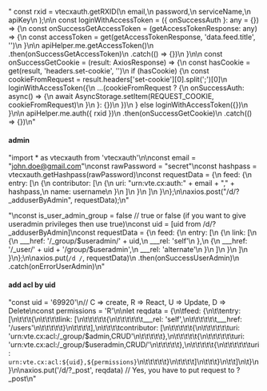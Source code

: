 " const rxid = vtecxauth.getRXID(\n    email,\n    password,\n    serviceName,\n    apiKey\n  );\n\n  const loginWithAccessToken = ({ onSuccessAuth }: any = {}) => {\n    const onSuccessGetAccessToken = (getAccessTokenResponse: any) => {\n        const accessToken = get(getAccessTokenResponse, 'data.feed.title', '')\n    }\n\n    apiHelper.me.getAccessToken()\n        .then(onSuccessGetAccessToken)\n        .catch(() => {})\n  }\n\n  const onSuccessGetCookie = (result: AxiosResponse) => {\n      const hasCookie = get(result, 'headers.set-cookie', '')\n      if (hasCookie) {\n          const cookieFromRequest = result.headers['set-cookie'][0].split(';')[0]\n          loginWithAccessToken({\n              ...(cookieFromRequest ? {\n                  onSuccessAuth: async() => {\n                      await AsyncStorage.setItem(REQUEST_COOKIE, cookieFromRequest)\n                  }\n              }: {})\n          })\n      } else loginWithAccessToken({})\n  }\n\n  apiHelper.me.auth({ rxid })\n    .then(onSuccessGetCookie)\n    .catch(() => {})\n"

#### admin
"import * as vtecxauth from 'vtecxauth'\n\nconst email = \"john.doe@gmail.com\"\nconst rawPassword = \"secret\"\nconst hashpass = vtecxauth.getHashpass(rawPassword)\nconst requestData = {\n    feed: {\n        entry: [\n            {\n                contributor: [\n                    {\n                        uri: \"urn:vte.cx:auth:\" + email + \",\" + hashpass,\n                        name: username\n                    }\n                ]\n            }\n        ]\n    }\n};\n\naxios.post(\"/d/?_adduserByAdmin\", requestData);\n"

"\nconst is_user_admin_group = false // true or false (if you want to give useradmin privileges then use true)\nconst uid = [uid from /d/?_adduserByAdmin]\nconst requestData = {\n    feed: {\n        entry: [\n            {\n                link: [\n                    {\n                        ___href: '/_group/$useradmin/' + uid,\n                        ___rel: 'self'\n                    },\n                    {\n                        ___href: '/_user/' + uid + '/group/$useradmin',\n                        ___rel: 'alternate'\n                    }\n                ]\n            }\n        ]\n    }\n};\n\naxios.put(`/d /`, requestData)\n    .then(onSuccessUserAdmin)\n    .catch(onErrorUserAdmin)\n"

#### add acl by uid
"const uid = '69920'\n// C => create, R => React, U => Update, D => Delete\nconst permissions = 'R'\n\nlet reqdata = {\n\tfeed: {\n\t\tentry: [\n\t\t\t{\n\t\t\t\tlink: [\n\t\t\t\t\t{\n\t\t\t\t\t\t___rel: 'self',\n\t\t\t\t\t\t___href: '/users'\n\t\t\t\t\t}\n\t\t\t\t],\n\t\t\t\tcontributor: [\n\t\t\t\t\t{\n\t\t\t\t\t\turi: 'urn:vte.cx:acl:/_group/$admin,CRUD'\n\t\t\t\t\t},\n\t\t\t\t\t{\n\t\t\t\t\t\turi: 'urn:vte.cx:acl:/_group/$useradmin,CRUD/'\n\t\t\t\t\t},\n\t\t\t\t\t{\n\t\t\t\t\t\turi: `urn:vte.cx:acl:${uid},${permissions}`\n\t\t\t\t\t}\n\t\t\t\t]\n\t\t\t}\n\t\t]\n\t}\n}\n\naxios.put('/d/?_post', reqdata) // Yes, you have to put request to ?_post\n"